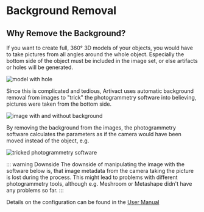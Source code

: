 # Background Removal

## Why Remove the Background?

If you want to create full, 360° 3D models of your objects, you would have to take pictures from all angles around the
whole object.
Especially the bottom side of the object must be included in the image set, or else artifacts or holes will be generated.

![model with hole](/assets/tutorials/artivact-as-scanner/background-removal_hole.png)

Since this is complicated and tedious, Artivact uses automatic background removal from images to "trick" the
photogrammetry software into believing, pictures were taken from the bottom side.

![image with and without background](/assets/tutorials/artivact-as-scanner/background-removal.png)

By removing the background from the images, the photogrammetry software calculates the parameters as if the camera
would have been moved instead of the object, e.g.

![tricked photogrammetry software](/assets/tutorials/artivact-as-scanner/background-removal_tricked.jpg)

::: warning Downside
The downside of manipulating the image with the software below is, that image metadata from the camera taking the
picture is lost during the process. This might lead to problems with different photogrammetry tools, although e.g.
Meshroom or Metashape didn't have any problems so far.
:::

Details on the configuration can be found in the [User Manual](../../user-manual/settings/peripherals)